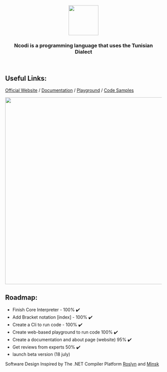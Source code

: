 <h1 align="center">
  <img src="https://github.com/azizamari/Ncodi/blob/0c25d9232d3cd601e3fcac9cac83a97be168658d/icon-05.png" width="96px"/>
</h1>
<h3 align="center">Ncodi is a programming language that uses the Tunisian Dialect</h3><br>

## Useful Links:
[Official Website](https://ncodi.herokuapp.com/) /
[Documentation](https://ncodi.herokuapp.com/docs/) /
[Playground](https://ncodi.herokuapp.com/playground/) / 
[Code Samples](https://ncodi.herokuapp.com/samples/)

<img align="center" src="https://github.com/azizamari/azizamari.github.io/blob/52696e34faaf18b59c62d4dc55b5aeee447f1b72/images/projects/ncodi.gif" width="600" height="auto" />

## Roadmap:
* Finish Core Interpreter - 100% ✔️
* Add Bracket notation [index] - 100% ✔️
* Create a Cli to run code - 100% ✔️
* Create web-based playground to run code 100% ✔️
* Create a documentation and about page (website) 95% ✔️
* Get reviews from experts 50% ✔️
* launch beta version (18 july)

Software Design Inspired by The .NET Compiler Platform [Roslyn](https://github.com/dotnet/roslyn) and [Minsk](https://github.com/terrajobst/minsk)
